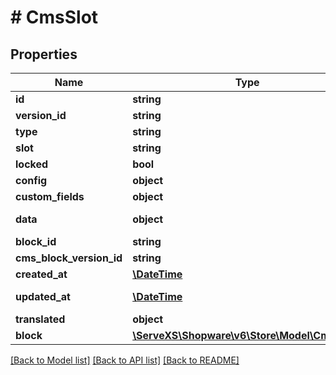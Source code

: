 # # CmsSlot

## Properties

Name | Type | Description | Notes
------------ | ------------- | ------------- | -------------
**id** | **string** |  | [optional]
**version_id** | **string** |  | [optional]
**type** | **string** |  |
**slot** | **string** |  |
**locked** | **bool** |  | [optional]
**config** | **object** |  | [optional]
**custom_fields** | **object** |  | [optional]
**data** | **object** |  | [optional] [readonly]
**block_id** | **string** |  |
**cms_block_version_id** | **string** |  | [optional]
**created_at** | [**\DateTime**](\DateTime.md) |  | [readonly]
**updated_at** | [**\DateTime**](\DateTime.md) |  | [optional] [readonly]
**translated** | **object** |  | [optional]
**block** | [**\ServeXS\Shopware\v6\Store\Model\CmsBlock**](CmsBlock.md) |  | [optional]

[[Back to Model list]](../../README.md#models) [[Back to API list]](../../README.md#endpoints) [[Back to README]](../../README.md)

